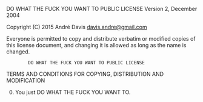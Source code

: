 DO WHAT THE FUCK YOU WANT TO PUBLIC LICENSE 
                    Version 2, December 2004 

 Copyright (C) 2015 André Davis <davis.andre@gmail.com>

 Everyone is permitted to copy and distribute verbatim or modified 
 copies of this license document, and changing it is allowed as long 
 as the name is changed. 

            DO WHAT THE FUCK YOU WANT TO PUBLIC LICENSE 
   TERMS AND CONDITIONS FOR COPYING, DISTRIBUTION AND MODIFICATION 

  0. You just DO WHAT THE FUCK YOU WANT TO.
